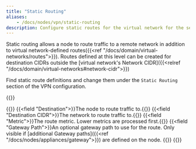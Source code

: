 ```yaml
---
title: "Static Routing"
aliases: 
    - /docs/nodes/vpn/static-routing
description: Configure static routes for the virtual network for the selected node or cluster
---
```


Static routing allows a node to route traffic to a remote network in addition to virtual network-defined routes({{<ref "/docs/domain/virtual-networks/routes">}}). Routes defined at this level can be created for destination CIDRs outside the [virtual network's Network CIDR]({{<relref "/docs/domain/virtual-networks#network-cidr">}})

Find static route definitions and change them under the `Static Routing` section of the VPN configuration.

{{<tgimg src="add-modal.png" caption="Add Route dialog" >}}

{{<fields>}}
{{<field "Destination">}}The node to route traffic to.{{</field>}}
{{<field "Destination CIDR">}}The network to route traffic to.{{</field>}}
{{<field "Metric">}}The route metric. Lower metrics are processed first.{{</field>}}
{{<field "Gateway Path">}}An optional gateway path to use for the route. Only visible if [additional Gateway paths]({{<ref "/docs/nodes/appliances/gateway">}}) are defined on the node. {{</field>}} 
{{</fields>}}